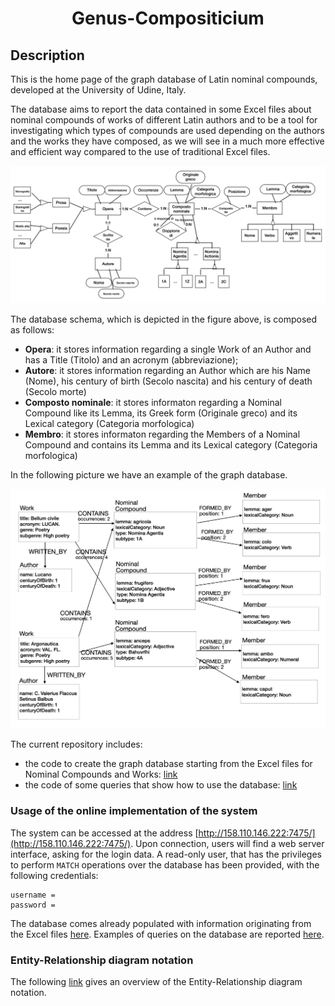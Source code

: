 <div align="center">  
  
  
# Genus-Compositicium
  
</div>

## Description 

This is the home page of the graph database of Latin nominal compounds, developed at the University of Udine, Italy.

The database aims to report the data contained in some Excel files about nominal compounds of works of different Latin authors and to be a tool for investigating which types of compounds are used depending on the authors and the works they have composed, as we will see in a much more effective and efficient way compared to the use of traditional Excel files.

<p align="center">
<img src="https://github.com/AI4CH-UniUD/Genus-Compositicium/blob/main/ER_CompostiNominali.png" alt="Overall Entity-Relationship diagram" />
</p>

The database schema, which is depicted in the figure above, is composed as follows:
* **Opera**: it stores information regarding a single Work of an Author and has a Title (Titolo) and an acronym (abbreviazione);
* **Autore**: it stores information regarding an Author which are his Name (Nome), his century of birth (Secolo nascita) and his century of death (Secolo morte)
*  **Composto nominale**: it stores informaton regarding a Nominal Compound like its Lemma, its Greek form (Originale greco) and its Lexical category (Categoria morfologica)
* **Membro**: it stores informaton regarding the Members of a Nominal Compound and contains its Lemma and its Lexical category (Categoria morfologica)

In the following picture we have an example of the graph database.

<p align="center">
<img src="https://github.com/AI4CH-UniUD/Genus-Compositicium/blob/main/DB_Grafo_Composti_Nominali.png" alt="Subgraph of the Nominal Compounds graph" />
</p>

The current repository includes:
* the code to create the graph database starting from the Excel files for Nominal Compounds and Works: [link](https://github.com/AI4CH-UniUD/Genus-Compositicium/tree/main/Database/src/main/java/it/gt/tesi/compostinominali)
* the code of some queries that show how to use the database: [link]()


### Usage of the online implementation of the system

The system can be accessed at the address [http://158.110.146.222:7475/](http://158.110.146.222:7475/). Upon connection, users will find a web server interface, asking for the login data. 
A read-only user, that has the privileges to perform `MATCH` operations over the database has been provided, with the following credentials: 
```
username = 
password = 
```
The database comes already populated with information originating from the Excel files [here]().
Examples of queries on the database are reported [here]().

### Entity-Relationship diagram notation

The following [link](https://github.com/dslab-uniud/Database-indoor/blob/main/README.md) gives an overview of the Entity-Relationship diagram notation.
